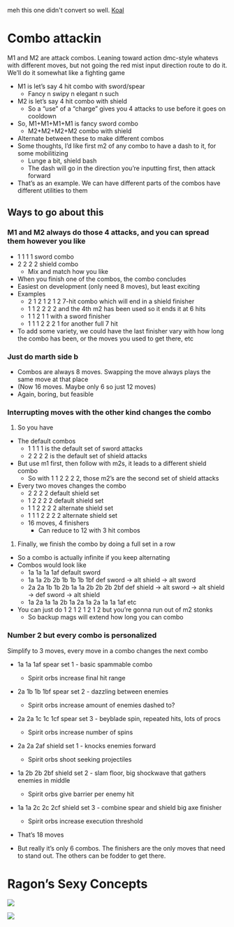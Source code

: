 meh this one didn't convert so well. [Koal](https://docs.google.com/document/d/19QxwHmiLL0ORkXkdVE_uowtixcsOHM6kjcGITx209XE/edit)
# Combo attackin

M1 and M2 are attack combos. Leaning toward action dmc-style whatevs with different moves, but not going the red mist input direction route to do it. We’ll do it somewhat like a fighting game

- M1 is let’s say 4 hit combo with sword/spear
    - Fancy n swipy n elegant n such
- M2 is let’s say 4 hit combo with shield
    - So a “use” of a “charge” gives you 4 attacks to use before it goes on cooldown
- So, M1+M1+M1+M1 is fancy sword combo
    - M2+M2+M2+M2 combo with shield
- Alternate between these to make different combos
- Some thoughts, I’d like first m2 of any combo to have a dash to it, for some mobilitizing
    - Lunge a bit, shield bash
    - The dash will go in the direction you’re inputting first, then attack forward
- That’s as an example. We can have different parts of the combos have different utilities to them

## Ways to go about this

### M1 and M2 always do those 4 attacks, and you can spread them however you like

- 1 1 1 1 sword combo
- 2 2 2 2 shield combo
    - Mix and match how you like
- When you finish one of the combos, the combo concludes
- Easiest on development (only need 8 moves), but least exciting
- Examples
    - 2 1 2 1 2 1 2 7-hit combo which will end in a shield finisher
    - 1 1 2 2 2 2 and the 4th m2 has been used so it ends it at 6 hits
    - 1 1 2 1 1 with a sword finisher
    - 1 1 1 2 2 2 1 for another full 7 hit
- To add some variety, we could have the last finisher vary with how long the combo has been, or the moves you used to get there, etc

### Just do marth side b

- Combos are always 8 moves. Swapping the move always plays the same move at that place
- (Now 16 moves. Maybe only 6 so just 12 moves)
- Again, boring, but feasible

### Interrupting moves with the other kind changes the combo

1. So you have

- The default combos
    - 1 1 1 1 is the default set of sword attacks
    - 2 2 2 2 is the default set of shield attacks
- But use m1 first, then follow with m2s, it leads to a different shield combo
    - So with 1 1 2 2 2 2, those m2’s are the second set of shield attacks
- Every two moves changes the combo
    - 2 2 2 2 default shield set
    - 1 2 2 2 2 default shield set
    - 1 1 2 2 2 2 alternate shield set
    - 1 1 1 2 2 2 2 alternate shield set
    - 16 moves, 4 finishers
        - Can reduce to 12 with 3 hit combos

1. Finally, we finish the combo by doing a full set in a row

- So a combo is actually infinite if you keep alternating
- Combos would look like
    - 1a 1a 1a 1af default sword
    - 1a 1a 2b 2b 1b 1b 1b 1bf def sword → alt shield → alt sword
    - 2a 2a 1b 1b 2b 1a 1a 2b 2b 2b 2bf def shield → alt sword → alt shield → def sword → alt shield
    - 1a 2a 1a 1a 2b 1a 2a 1a 2a 1a 1a 1af etc
- You can just do 1 2 1 2 1 2 1 2 but you’re gonna run out of m2 stonks
    - So backup mags will extend how long you can combo

### Number 2 but every combo is personalized

Simplify to 3 moves, every move in a combo changes the next combo
- 1a 1a 1af spear set 1 - basic spammable combo
	- Spirit orbs increase final hit range
- 2a 1b 1b 1bf spear set 2 - dazzling between enemies
	- Spirit orbs increase amount of enemies dashed to?
- 2a 2a 1c 1c 1cf spear set 3 - beyblade spin, repeated hits, lots of procs
	- Spirit orbs increase number of spins
- 2a 2a 2af shield set 1 - knocks enemies forward
	- Spirit orbs shoot seeking projectiles
- 1a 2b 2b 2bf shield set 2 - slam floor, big shockwave that gathers enemies in middle
	- Spirit orbs give barrier per enemy hit
- 1a 1a 2c 2c 2cf shield set 3 - combine spear and shield big axe finisher
	- Spirit orbs increase execution threshold

- That’s 18 moves
- But really it’s only 6 combos. The finishers are the only moves that need to stand out. The others can be fodder to get there.

# Ragon’s Sexy Concepts

![](Public/img/Attachment%203.png)

![](<Attachment 1 1.png>)